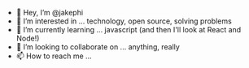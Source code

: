 - 👋 Hey, I’m @jakephi
- 👀 I’m interested in ... technology, open source, solving problems
- 🌱 I’m currently learning ... javascript (and then I'll look at React and Node!)
- 💞️ I’m looking to collaborate on ... anything, really
- 📫 How to reach me ... 

<!---
jakephi/jakephi is a ✨ special ✨ repository because its `README.md` (this file) appears on your GitHub profile.
You can click the Preview link to take a look at your changes.
--->
